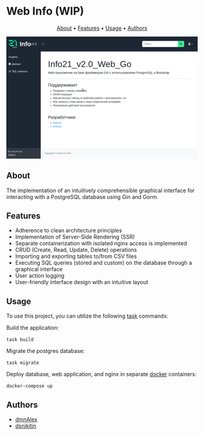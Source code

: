 # Web Info (WIP)

<!-- markdownlint-disable -->
<div align="center">
  <p align="center">
    <a href="#about">About</a> •
    <a href="#features">Features</a> •
    <a href="#usage">Usage</a> •
    <a href="#authors">Authors</a>
  </p>
  <img src="demo.gif" alt="Web Info" />
</div>
<!-- markdownlint-enable -->

## About

The implementation of an intuitively comprehensible graphical interface for interacting with a PostgreSQL database using Gin and Gorm.

## Features

- Adherence to clean architecture principles
- Implementation of Server-Side Rendering (SSR)
- Separate сontainerization with isolated nginx access is implemented
- CRUD (Create, Read, Update, Delete) operations
- Importing and exporting tables to/from CSV files
- Executing SQL queries (stored and custom) on the database through a graphical interface
- User action logging
- User-friendly interface design with an intuitive layout

## Usage

To use this project, you can utilize the following [task](https://taskfile.dev/installation/) commands:

Build the application:

```shell
task build
```

Migrate the postgres database:

```shell
task migrate
```

Deploy database, web application, and nginx in separate [docker](https://docs.docker.com/engine/install/) containers:

```shell
docker-compose up
```
## Authors

- [dmnAlex](https://github.com/dmnAlex)
- [dsnikitin](https://github.com/dsnikitin)
